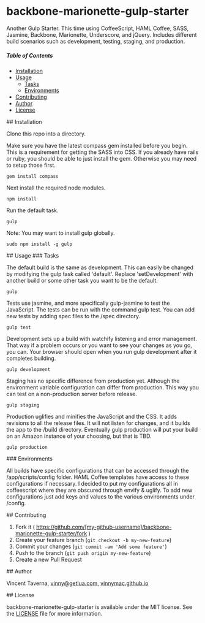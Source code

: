 # backbone-marionette-gulp-starter

Another Gulp Starter. This time using CoffeeScript, HAML Coffee, SASS, Jasmine, Backbone, Marionette, Underscore, and jQuery. Includes different build scenarios such as development, testing, staging, and production.

##### Table of Contents
* [Installation](#installation)
* [Usage](#usage)
    * [Tasks](#tasks)
    * [Environments](#environments)
* [Contributing](#contributing)
* [Author](#author)
* [License](#license)

<a name="installation"/>
## Installation

Clone this repo into a directory.

Make sure you have the latest compass gem installed before you begin. This is a requirement for getting the SASS into CSS. If you already have rails or ruby, you should be able to just install the gem. Otherwise you may need to setup those first.

    gem install compass

Next install the required node modules.

    npm install

Run the default task.

    gulp

Note: You may want to install gulp globally.

    sudo npm install -g gulp

<a name="usage"/>
## Usage

<a name="Tasks"/>
### Tasks

The default build is the same as development. This can easily be changed by modifying the gulp task called 'default'. Replace 'setDevelopment' with another build or some other task you want to be the default.

    gulp

Tests use jasmine, and more specifically gulp-jasmine to test the JavaScript. The tests can be run with the command gulp test. You can add new tests by adding spec files to the /spec directory.

    gulp test

Development sets up a build with watchify listening and error management. That way if a problem occurs or you want to see your changes as you go, you can. Your browser should open when you run gulp development after it completes building.

    gulp development

Staging has no specific difference from production yet. Although the environment variable configuration can differ from production. This way you can test on a non-production server before release.

    gulp staging

Production uglifies and minifies the JavaScript and the CSS. It adds revisions to all the release files. It will not listen for changes, and it builds the app to the /build directory. Eventually gulp production will put your build on an Amazon instance of your choosing, but that is TBD.

    gulp production

<a name="Environments"/>
### Environments

All builds have specific configurations that can be accessed through the /app/scripts/config folder. HAML Coffee templates have access to these configurations if necessary. I decided to put my configurations all in coffeescript where they are obscured through envify & uglify. To add new configurations just add keys and values to the various environments under /config.

<a name="contributing"/>
## Contributing

1. Fork it ( https://github.com/[my-github-username]/backbone-marionette-gulp-starter/fork )
2. Create your feature branch (`git checkout -b my-new-feature`)
3. Commit your changes (`git commit -am 'Add some feature'`)
4. Push to the branch (`git push origin my-new-feature`)
5. Create a new Pull Request

<a name="author"/>
## Author

Vincent Taverna, vinny@getlua.com, [vinnymac.github.io](http://vinnymac.github.io)

<a name="license"/>
## License

backbone-marionette-gulp-starter is available under the MIT license. See the [LICENSE](LICENSE.txt) file for more information.
